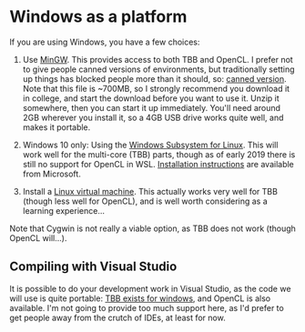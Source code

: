 Windows as a platform
===================

If you are using Windows, you have a few choices:

1. Use [MinGW](http://mingw.org/). This provides access to both TBB and OpenCL.
   I prefer not to give people canned versions of environments, but traditionally
   setting up things has blocked people more than it should, so: [canned version](https://imperialcollegelondon.app.box.com/v/HPCE-2018-mingw64-tbb-opencl). Note that this file is ~700MB, so I strongly recommend you download it in college, and start the download
   before you want to use it.
   Unzip it somewhere, then you can start it up immediately. You'll need around 2GB wherever you install it, so a 4GB
   USB drive works quite well, and makes it portable.

2. Windows 10 only: Using the [Windows Subsystem for Linux](https://en.wikipedia.org/wiki/Windows_Subsystem_for_Linux).
   This will work well for the multi-core (TBB) parts, though as of early 2019 there is
   still no support for OpenCL in WSL.
   [Installation instructions](https://msdn.microsoft.com/en-gb/commandline/wsl/install_guide) are available from Microsoft.

3. Install a [Linux virtual machine](readme_linux.md). This actually works
    very well for TBB (though less well for OpenCL), and is well worth considering as a learning experience...

Note that Cygwin is not really a viable option, as TBB does not work (though OpenCL will...).

Compiling with Visual Studio
----------------------------

It is possible to do your development work in Visual Studio, as the
code we will use is quite portable: [TBB exists for windows](https://www.threadingbuildingblocks.org/download#stable-releases),
and OpenCL is also available. I'm not going to provide too much support
here, as I'd prefer to get people away from the crutch of IDEs,
at least for now.
